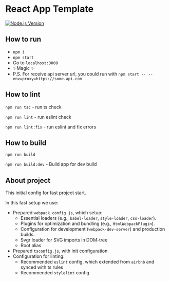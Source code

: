 # React App Template
[![Node.js Version](https://img.shields.io/badge/Node.js-v20.10.0-green.svg)](https://nodejs.org/)

## How to run

- `npm i`
- `npm start`
- Go to `localhost:3000`
- ✨Magic ✨
- P.S. For receive api server url, you could run with `npm start -- --env=proxy=https://some.api.com`

## How to lint

`npm run tsc` - run ts check

`npm run lint` - run eslint check

`npm run lint:fix` - run eslint and fix errors

## How to build

`npm run build`

`npm run build:dev` - Build app for dev build

## About project

This initial config for fast project start. 

In this fast setup we use:

- Prepared `webpack.config.js`, which setup:
    - Essential loaders (e.g., `babel-loader`, `style-loader`, `css-loader`).
    - Plugins for optimization and bundling (e.g., `HtmlWebpackPlugin`).
    - Configuration for development (`webpack-dev-server`) and production builds.
    - Svgr loader for SVG imports in DOM-tree
    - Root alias
- Prepared `tsconfig.js`, with init configuration
- Configuration for linting:
  - Recommended `eslint` config, which extended from `airbnb` and synced with ts rules
  - Recommended `stylelint` config

